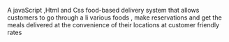 A javaScript ,Html and Css food-based delivery system that allows customers to go through a li various foods ,  make reservations and get the meals delivered  at the convenience of their locations at customer friendly rates



